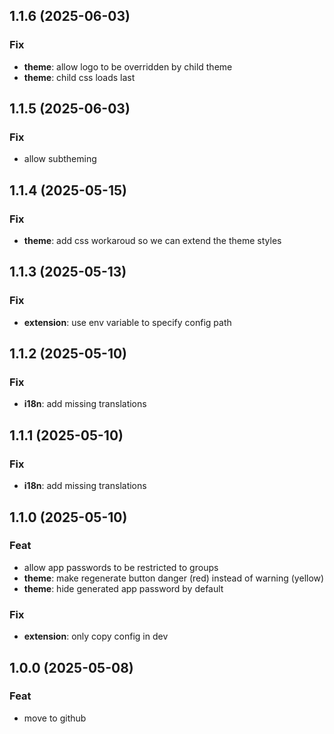 ## 1.1.6 (2025-06-03)

### Fix

- **theme**: allow logo to be overridden by child theme
- **theme**: child css loads last

## 1.1.5 (2025-06-03)

### Fix

- allow subtheming

## 1.1.4 (2025-05-15)

### Fix

- **theme**: add css workaroud so we can extend the theme styles

## 1.1.3 (2025-05-13)

### Fix

- **extension**: use env variable to specify config path

## 1.1.2 (2025-05-10)

### Fix

- **i18n**: add missing translations

## 1.1.1 (2025-05-10)

### Fix

- **i18n**: add missing translations

## 1.1.0 (2025-05-10)

### Feat

- allow app passwords to be restricted to groups
- **theme**: make regenerate button danger (red) instead of warning (yellow)
- **theme**: hide generated app password by default

### Fix

- **extension**: only copy config in dev

## 1.0.0 (2025-05-08)

### Feat

- move to github
